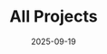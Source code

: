 ---
title: "All Projects"
date: 2025-09-19
description: "A collection of my projects during my learning journeys"
tags: ["Projects", "portfolio"]
---